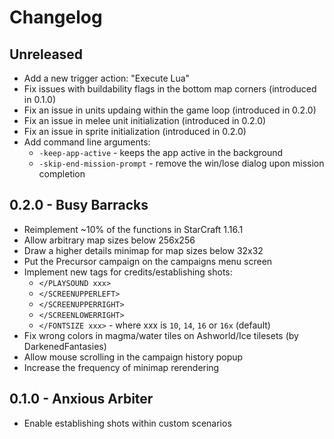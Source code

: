 # Changelog

## Unreleased
  - Add a new trigger action: "Execute Lua"
  - Fix issues with buildability flags in the bottom map corners (introduced in 0.1.0)
  - Fix an issue in units updaing within the game loop (introduced in 0.2.0)
  - Fix an issue in melee unit initialization (introduced in 0.2.0)
  - Fix an issue in sprite initialization (introduced in 0.2.0)
  - Add command line arguments:
    * `-keep-app-active` - keeps the app active in the background
    * `-skip-end-mission-prompt` - remove the win/lose dialog upon mission completion

## 0.2.0 - Busy Barracks
  - Reimplement ~10% of the functions in StarCraft 1.16.1
  - Allow arbitrary map sizes below 256x256
  - Draw a higher details minimap for map sizes below 32x32
  - Put the Precursor campaign on the campaigns menu screen
  - Implement new tags for credits/establishing shots:
    * `</PLAYSOUND xxx>`
    * `</SCREENUPPERLEFT>`
    * `</SCREENUPPERRIGHT>`
    * `</SCREENLOWERRIGHT>`
    * `</FONTSIZE xxx>` - where xxx is `10`, `14`, `16` or `16x` (default)
  - Fix wrong colors in magma/water tiles on Ashworld/Ice tilesets (by DarkenedFantasies)
  - Allow mouse scrolling in the campaign history popup
  - Increase the frequency of minimap rerendering

## 0.1.0 - Anxious Arbiter
  - Enable establishing shots within custom scenarios
